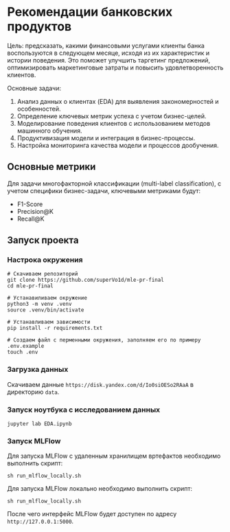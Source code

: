 # Рекомендации банковских продуктов

Цель: предсказать, какими финансовыми услугами клиенты банка воспользуются в следующем месяце, исходя из их характеристик и истории поведения. Это поможет улучшить таргетинг предложений, оптимизировать маркетинговые затраты и повысить удовлетворенность клиентов.

Основные задачи: 
1. Анализ данных о клиентах (EDA) для выявления закономерностей и особенностей.
2. Определение ключевых метрик успеха с учетом бизнес-целей.
3. Моделирование поведения клиентов с использованием методов машинного обучения.
4. Продуктивизация модели и интеграция в бизнес-процессы.
5. Настройка мониторинга качества модели и процессов дообучения.

## Основные метрики

Для задачи многофакторной классификации (multi-label classification), с учетом специфики бизнес-задачи, ключевыми метриками будут:
- F1-Score
- Precision@K
- Recall@K

## Запуск проекта

### Настрока окружения 
```
# Скачиваем репозиторий
git clone https://github.com/superVo1d/mle-pr-final
cd mle-pr-final

# Устанавиливаем окружение
python3 -m venv .venv
source .venv/bin/activate

# Устанавливаем зависимости
pip install -r requirements.txt

# Создаем файл с перменными окружения, заполняем его по примеру .env.example
touch .env
```

### Загрузка данных
Скачиваем данные ```https://disk.yandex.com/d/Io0siOESo2RAaA``` в  директорию ```data```. 

### Запуск ноутбука с исследованием данных
```
jupyter lab EDA.ipynb
```

### Запуск MLFlow

Для запуска MLFlow с удаленным хранилищем вртефактов необходимо выполнить скрипт:
```
sh run_mlflow_locally.sh
```

Для запуска MLFlow локально необходимо выполнить скрипт:
```
sh run_mlflow_locally.sh
```

После чего интерфейс MLFlow будет доступен по адресу ```http://127.0.0.1:5000```.
